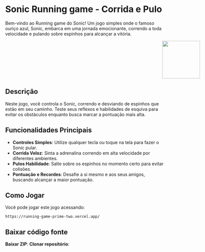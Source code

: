 # Sonic Running game - Corrida e Pulo

Bem-vindo ao Running game do Sonic! Um jogo simples onde o famoso ouriço azul, Sonic, embarca em uma jornada emocionante, correndo a toda velocidade e pulando sobre espinhos para alcançar a vitória.

<img src="https://running-game-prime-two.vercel.app/assets/sonic-running.gif" style="height: 120px; left: 500px; position: relative;" />

## Descrição

Neste jogo, você controla o Sonic, correndo e desviando de espinhos que estão em seu caminho. Teste seus reflexos e habilidades de esquiva para evitar os obstáculos enquanto busca marcar a pontuação mais alta.

## Funcionalidades Principais

- **Controles Simples**: Utilize qualquer tecla ou toque na tela para fazer o Sonic pular.
- **Corrida Veloz**: Sinta a adrenalina correndo em alta velocidade por diferentes ambientes.
- **Pulos Habilidade**: Salte sobre os espinhos no momento certo para evitar colisões.
- **Pontuação e Recordes**: Desafie a si mesmo e aos seus amigos, buscando alcançar a maior pontuação.

## Como Jogar

Você pode jogar este jogo acessando:
```text
https://running-game-prime-two.vercel.app/
```

## Baixar código fonte
**Baixar ZIP**: 
**Clonar repositório**:

